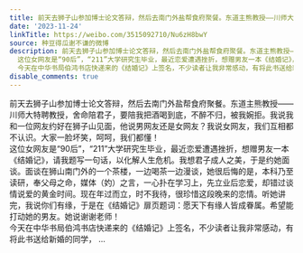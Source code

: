 ```yaml
---
title: 前天去狮子山参加博士论文答辩，然后去南门外盐帮食府聚餐。东道主熊教授——川师大特聘教授，舍命陪君子，要陪我把酒喝到底，不醉不归，被我婉拒。我说我和一位...
date: '2023-11-24'
linkTitle: https://weibo.com/3515092710/Nu6zH8bwY
source: 种豆得瓜谢不谦的微博
description: 前天去狮子山参加博士论文答辩，然后去南门外盐帮食府聚餐。东道主熊教授——川师大特聘教授，舍命陪君子，要陪我把酒喝到底，不醉不归，被我婉拒。我说我和一位网友约好在狮子山见面，他说男网友还是女网友？我说女网友，我们互相都不认识。大家一脸坏笑，呵呵，我们都懂！<br>
  这位女网友是“90后”，“211”大学研究生毕业，最近恋爱遭遇挫折，想赠男友一本《结婚记》，请我题写一句话，以化解人生危机。我想君子成人之美，于是约她面谈。面谈在狮山南门外的一个茶楼，一边喝茶一边漫谈，她很后悔的是，本科乃至读研，奉父母之命，媒体（妁）之言，一心扑在学习上，先立业后恋爱，却错过谈情说爱的黄金时间。现在年过而立，时不我待，很珍惜这段晚来的恋情。听她讲完，我说你们有缘，于是在《结婚记》扉页题词：愿天下有缘人皆成眷属。希望能打动她的男友。她说谢谢老师！<br>
  今天在中华书局伯鸿书店快递来的《结婚记》上签名，不少读者让我非常感动，有将此书送给新婚的同学， ...
disable_comments: true
---
```

前天去狮子山参加博士论文答辩，然后去南门外盐帮食府聚餐。东道主熊教授——川师大特聘教授，舍命陪君子，要陪我把酒喝到底，不醉不归，被我婉拒。我说我和一位网友约好在狮子山见面，他说男网友还是女网友？我说女网友，我们互相都不认识。大家一脸坏笑，呵呵，我们都懂！<br> 这位女网友是“90后”，“211”大学研究生毕业，最近恋爱遭遇挫折，想赠男友一本《结婚记》，请我题写一句话，以化解人生危机。我想君子成人之美，于是约她面谈。面谈在狮山南门外的一个茶楼，一边喝茶一边漫谈，她很后悔的是，本科乃至读研，奉父母之命，媒体（妁）之言，一心扑在学习上，先立业后恋爱，却错过谈情说爱的黄金时间。现在年过而立，时不我待，很珍惜这段晚来的恋情。听她讲完，我说你们有缘，于是在《结婚记》扉页题词：愿天下有缘人皆成眷属。希望能打动她的男友。她说谢谢老师！<br> 今天在中华书局伯鸿书店快递来的《结婚记》上签名，不少读者让我非常感动，有将此书送给新婚的同学， ...